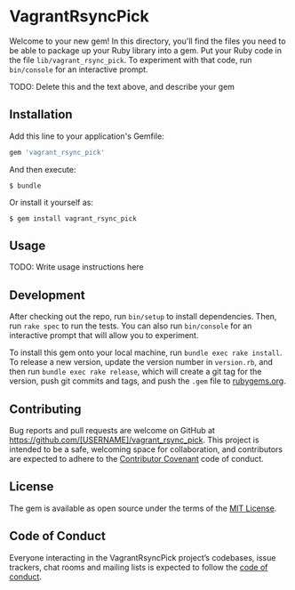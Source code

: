 # VagrantRsyncPick

Welcome to your new gem! In this directory, you'll find the files you need to be able to package up your Ruby library into a gem. Put your Ruby code in the file `lib/vagrant_rsync_pick`. To experiment with that code, run `bin/console` for an interactive prompt.

TODO: Delete this and the text above, and describe your gem

## Installation

Add this line to your application's Gemfile:

```ruby
gem 'vagrant_rsync_pick'
```

And then execute:

    $ bundle

Or install it yourself as:

    $ gem install vagrant_rsync_pick

## Usage

TODO: Write usage instructions here

## Development

After checking out the repo, run `bin/setup` to install dependencies. Then, run `rake spec` to run the tests. You can also run `bin/console` for an interactive prompt that will allow you to experiment.

To install this gem onto your local machine, run `bundle exec rake install`. To release a new version, update the version number in `version.rb`, and then run `bundle exec rake release`, which will create a git tag for the version, push git commits and tags, and push the `.gem` file to [rubygems.org](https://rubygems.org).

## Contributing

Bug reports and pull requests are welcome on GitHub at https://github.com/[USERNAME]/vagrant_rsync_pick. This project is intended to be a safe, welcoming space for collaboration, and contributors are expected to adhere to the [Contributor Covenant](http://contributor-covenant.org) code of conduct.

## License

The gem is available as open source under the terms of the [MIT License](http://opensource.org/licenses/MIT).

## Code of Conduct

Everyone interacting in the VagrantRsyncPick project’s codebases, issue trackers, chat rooms and mailing lists is expected to follow the [code of conduct](https://github.com/[USERNAME]/vagrant_rsync_pick/blob/master/CODE_OF_CONDUCT.md).
